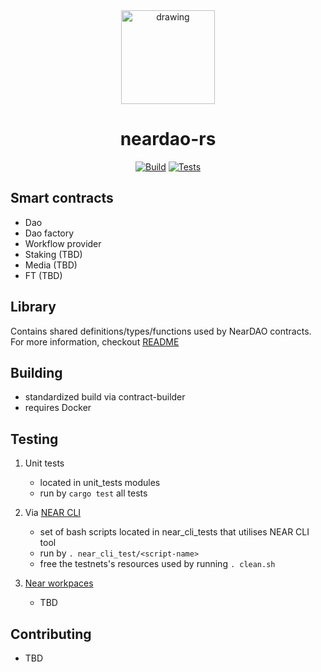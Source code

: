 <div align="center">

<img src="https://neardao.com/img/logo_neardao.png" alt="drawing" width="150"/>

<h1>neardao-rs</h1>

[![Build](https://github.com/neardaocom/app-rs/actions/workflows/build.yml/badge.svg?branch=devel%2Fnext)](https://github.com/neardaocom/app-rs/actions/workflows/build.yml)
[![Tests](https://github.com/neardaocom/app-rs/actions/workflows/tests.yml/badge.svg?branch=devel%2Fnext)](https://github.com/neardaocom/app-rs/actions/workflows/tests.yml)
    
</div>

## Smart contracts
- Dao
- Dao factory
- Workflow provider
- Staking (TBD)
- Media (TBD)
- FT (TBD)
## Library
Contains shared definitions/types/functions used by NearDAO contracts. For more information, checkout [README](library/README.md)
## Building
- standardized build via contract-builder
- requires Docker

## Testing
1. Unit tests
    - located in unit_tests modules
    - run by `cargo test` all tests

2. Via [NEAR CLI](https://docs.near.org/docs/tools/near-cli)
    - set of bash scripts located in near_cli_tests that utilises NEAR CLI tool
    - run by `. near_cli_test/<script-name>`
    - free the testnets's resources used by running `. clean.sh`

3. [Near workpaces](https://github.com/near/workspaces-rs)
    - TBD

## Contributing
- TBD
